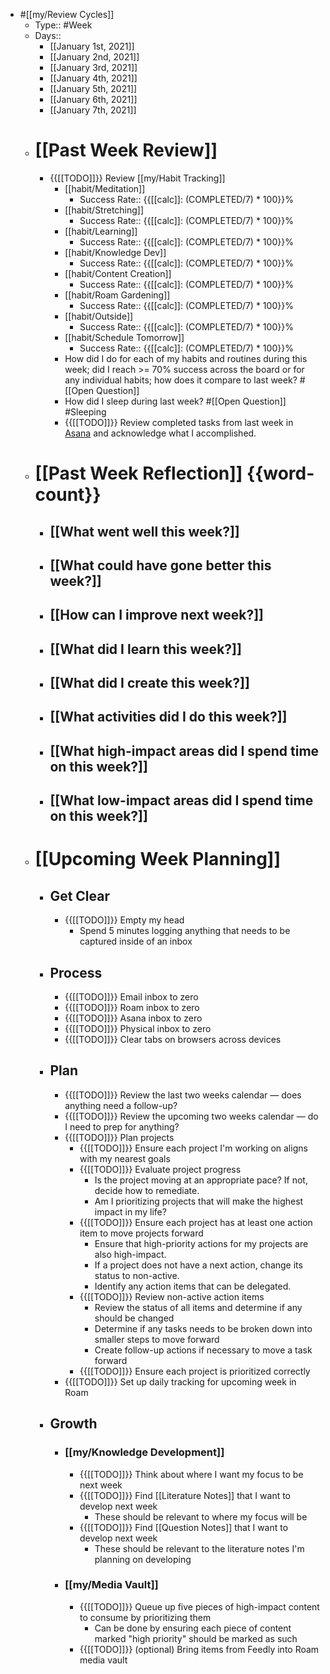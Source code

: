- #[[my/Review Cycles]]
  - Type:: #Week
  - Days:: 
    - [[January 1st, 2021]]
    - [[January 2nd, 2021]]
    - [[January 3rd, 2021]]
    - [[January 4th, 2021]]
    - [[January 5th, 2021]]
    - [[January 6th, 2021]]
    - [[January 7th, 2021]]
  - # [[Past Week Review]]
    - {{[[TODO]]}} Review [[my/Habit Tracking]]
      - [[habit/Meditation]]
        - Success Rate:: {{[[calc]]: (COMPLETED/7) * 100}}%
      - [[habit/Stretching]]
        - Success Rate:: {{[[calc]]: (COMPLETED/7) * 100}}%
      - [[habit/Learning]]
        - Success Rate:: {{[[calc]]: (COMPLETED/7) * 100}}%
      - [[habit/Knowledge Dev]]
        - Success Rate:: {{[[calc]]: (COMPLETED/7) * 100}}%
      - [[habit/Content Creation]]
        - Success Rate:: {{[[calc]]: (COMPLETED/7) * 100}}%
      - [[habit/Roam Gardening]]
        - Success Rate:: {{[[calc]]: (COMPLETED/7) * 100}}%
      - [[habit/Outside]]
        - Success Rate:: {{[[calc]]: (COMPLETED/7) * 100}}%
      - [[habit/Schedule Tomorrow]]
        - Success Rate:: {{[[calc]]: (COMPLETED/7) * 100}}%
      - How did I do for each of my habits and routines during this week; did I reach >= 70% success across the board or for any individual habits; how does it compare to last week? #[[Open Question]]
      - How did I sleep during last week? #[[Open Question]] #Sleeping
      - {{[[TODO]]}} Review completed tasks from last week in [Asana](https://app.asana.com/) and acknowledge what I accomplished.
  - # [[Past Week Reflection]] {{word-count}}
    - ## [[What went well this week?]]
    - ## [[What could have gone better this week?]]
    - ## [[How can I improve next week?]]
    - ## [[What did I learn this week?]]
    - ## [[What did I create this week?]]
    - ## [[What activities did I do this week?]]
    - ## [[What high-impact areas did I spend time on this week?]]
    - ## [[What low-impact areas did I spend time on this week?]]
  - # [[Upcoming Week Planning]]
    - ## Get Clear
      - {{[[TODO]]}} Empty my head
        - Spend 5 minutes logging anything that needs to be captured inside of an inbox
    - ## Process
      - {{[[TODO]]}} Email inbox to zero
      - {{[[TODO]]}} Roam inbox to zero
      - {{[[TODO]]}} Asana inbox to zero
      - {{[[TODO]]}} Physical inbox to zero
      - {{[[TODO]]}} Clear tabs on browsers across devices
    - ## Plan
      - {{[[TODO]]}} Review the last two weeks calendar — does anything need a follow-up?
      - {{[[TODO]]}} Review the upcoming two weeks calendar — do I need to prep for anything?
      - {{[[TODO]]}} Plan projects
        - {{[[TODO]]}} Ensure each project I'm working on aligns with my nearest goals
        - {{[[TODO]]}} Evaluate project progress
          - Is the project moving at an appropriate pace? If not, decide how to remediate.
          - Am I prioritizing projects that will make the highest impact in my life?
        - {{[[TODO]]}} Ensure each project has at least one action item to move projects forward
          - Ensure that high-priority actions for my projects are also high-impact. 
          - If a project does not have a next action, change its status to non-active. 
          - Identify any action items that can be delegated.
        - {{[[TODO]]}} Review non-active action items
          - Review the status of all items and determine if any should be changed
          - Determine if any tasks needs to be broken down into smaller steps to move forward
          - Create follow-up actions if necessary to move a task forward
        - {{[[TODO]]}} Ensure each project is prioritized correctly
      - {{[[TODO]]}} Set up daily tracking for upcoming week in Roam
    - ## Growth
      - ### [[my/Knowledge Development]]
        - {{[[TODO]]}} Think about where I want my focus to be next week
        - {{[[TODO]]}} Find [[Literature Notes]] that I want to develop next week
          - These should be relevant to where my focus will be
        - {{[[TODO]]}} Find [[Question Notes]] that I want to develop next week
          - These should be relevant to the literature notes I'm planning on developing
      - ### [[my/Media Vault]]
        - {{[[TODO]]}} Queue up five pieces of high-impact content to consume by prioritizing them
          - Can be done by ensuring each piece of content marked "high priority" should be marked as such
        - {{[[TODO]]}} (optional) Bring items from Feedly into Roam media vault